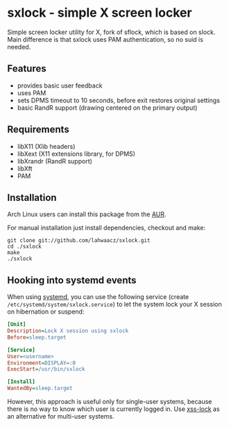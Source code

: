 sxlock - simple X screen locker
===============================

Simple screen locker utility for X, fork of sflock, which is based on slock. Main difference is that
sxlock uses PAM authentication, so no suid is needed.


Features
--------

 - provides basic user feedback
 - uses PAM
 - sets DPMS timeout to 10 seconds, before exit restores original settings
 - basic RandR support (drawing centered on the primary output)


Requirements
------------

 - libX11 (Xlib headers)
 - libXext (X11 extensions library, for DPMS)
 - libXrandr (RandR support)
 - libXft
 - PAM


Installation
------------

Arch Linux users can install this package from the [AUR](https://aur.archlinux.org/packages/sxlock-git/).

For manual installation just install dependencies, checkout and make:

    git clone git://github.com/lahwaacz/sxlock.git
    cd ./sxlock
    make
    ./sxlock


Hooking into systemd events
---------------------------

When using [systemd](http://freedesktop.org/wiki/Software/systemd/), you can use the following service (create `/etc/systemd/system/sxlock.service`) to let the system lock your X session on hibernation or suspend:

```ini
[Unit]
Description=Lock X session using sxlock
Before=sleep.target

[Service]
User=<username>
Environment=DISPLAY=:0
ExecStart=/usr/bin/sxlock

[Install]
WantedBy=sleep.target
```

However, this approach is useful only for single-user systems, because there is no way to know which user is currently logged in. Use [xss-lock](https://bitbucket.org/raymonad/xss-lock) as an alternative for multi-user systems.
